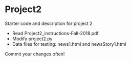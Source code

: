 # Project2
Starter code and description for project 2

- Read Project2_instructions-Fall-2018.pdf
- Modify project2.py
- Data files for testing: news1.html and newsStory1.html

Commit your changes often!
